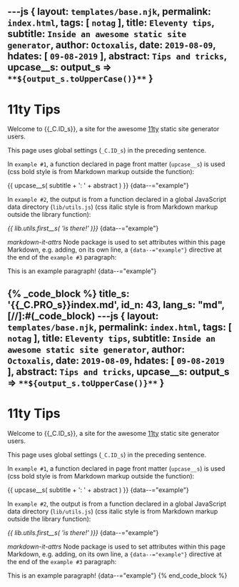 ---js
{
  layout:    `templates/base.njk`,
  permalink: `index.html`,
  tags:      [ `notag` ],
  title:     `Eleventy tips`,
  subtitle:  `Inside an awesome static site generator`,
  author:    `Octoxalis`,
  date:      `2019-08-09`,
  hdates:     [ `09-08-2019` ],
  abstract:  `Tips and tricks`,
  upcase__s: output_s => `**${output_s.toUpperCase()}**`
}
---
[comment]: # (======== Post ========)

# 11ty Tips

Welcome to {{_C.ID_s}}, a site for the awesome [11ty] static site generator users.

This page uses global settings (`_C.ID_s`) in the preceding sentence.

In `example #1`, a function declared in page front matter (`upcase__s`) is used (css bold style is from Markdown markup outside the function):

{{ upcase__s( subtitle + ': ' + abstract ) }}
{data--="example"}

In `example #2`, the output is from a function declared in a global JavaScript data directory (`lib/utils.js`) (css italic style is from Markdown markup outside the library function):

_{{ lib.utils.first__s( 'is there!' )}}_
{data--="example"}

_markdown-it-attrs_ Node package is used to set attributes within this page Markdown, e.g. adding, on its own line, a `{data--="example"}` directive at the end of the `example #3` paragraph:

This is an example paragraph!
{data--="example"}

{% _code_block %}
    title_s: '{{_C.PRO_s}}index.md',
    id_n: 43,
    lang_s: "md",
[//]:#(_code_block)
---js
{
  layout:    `templates/base.njk`,
  permalink: `index.html`,
  tags:      [ `notag` ],
  title:     `Eleventy tips`,
  subtitle:  `Inside an awesome static site generator`,
  author:    `Octoxalis`,
  date:      `2019-08-09`,
  hdates:     [ `09-08-2019` ],
  abstract:  `Tips and tricks`,
  upcase__s: output_s => `**${output_s.toUpperCase()}**`
}
---
[comment]: # (======== Post ========)

# 11ty Tips

Welcome to {{_C.ID_s}}, a site for the awesome [11ty] static site generator users.

This page uses global settings (`_C.ID_s`) in the preceding sentence.

In `example #1`, a function declared in page front matter (`upcase__s`) is used (css bold style is from Markdown markup outside the function):

{{ upcase__s( subtitle + ': ' + abstract ) }}
{data--="example"}

In `example #2`, the output is from a function declared in a global JavaScript data directory (`lib/utils.js`) (css italic style is from Markdown markup outside the library function):

_{{ lib.utils.first__s( 'is there!' )}}_
{data--="example"}

_markdown-it-attrs_ Node package is used to set attributes within this page Markdown, e.g. adding, on its own line, a `{data--="example"}` directive at the end of the `example #3` paragraph:

This is an example paragraph!
{data--="example"}
{% end_code_block %}

[comment]: # (======== Links ========)

[11ty]: https://11ty.io
